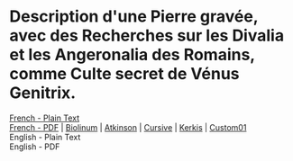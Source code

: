 # Description d'une Pierre gravée, avec des Recherches sur les Divalia et les Angeronalia des Romains, comme Culte secret de Vénus Genitrix.

[French - Plain Text](full-text-french.md)  
[French - PDF](https://cdn.solaranamnesis.com/JulesSichel/Venus/sichel-recherches-divalia-angeronalia-french-1846.pdf) | [Biolinum](https://cdn.solaranamnesis.com/JulesSichel/Venus/sichel-recherches-divalia-angeronalia-french-1846-biolinum.pdf) | [Atkinson](https://cdn.solaranamnesis.com/JulesSichel/Venus/sichel-recherches-divalia-angeronalia-french-1846-atkinson.pdf) | [Cursive](https://cdn.solaranamnesis.com/JulesSichel/Venus/sichel-recherches-divalia-angeronalia-french-1846-frcursive.pdf) | [Kerkis](https://cdn.solaranamnesis.com/JulesSichel/Venus/sichel-recherches-divalia-angeronalia-french-1846-kerkis.pdf) | [Custom01](https://cdn.solaranamnesis.com/JulesSichel/Venus/sichel-recherches-divalia-angeronalia-french-1846-custom01.pdf)  
English - Plain Text  
English - PDF  

